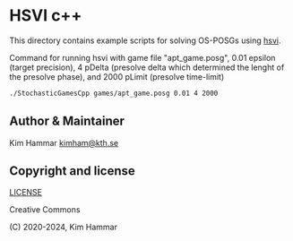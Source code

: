 # HSVI c++

This directory contains example scripts for solving OS-POSGs using [hsvi](https://www.sciencedirect.com/science/article/pii/S0004370222001783).

Command for running hsvi with game file "apt_game.posg", 0.01 epsilon (target precision), 
4 pDelta (presolve delta which determined the lenght of the presolve phase), and 2000 pLimit (presolve time-limit)
```bash
./StochasticGamesCpp games/apt_game.posg 0.01 4 2000
```

## Author & Maintainer

Kim Hammar <kimham@kth.se>

## Copyright and license

[LICENSE](../../../LICENSE.md)

Creative Commons

(C) 2020-2024, Kim Hammar